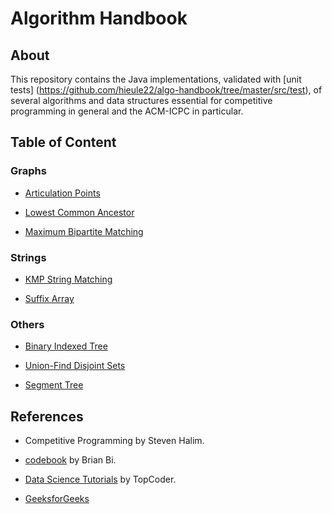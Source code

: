 # Algorithm Handbook

## About

This repository contains the Java implementations, validated with [unit tests]
(https://github.com/hieule22/algo-handbook/tree/master/src/test), of several
algorithms and data structures essential for competitive programming in general
and the ACM-ICPC in particular.

## Table of Content

### Graphs

* [Articulation Points](https://github.com/hieule22/algo-handbook/blob/master/src/core/graphs/ArticulationPoints.java)

* [Lowest Common Ancestor](https://github.com/hieule22/algo-handbook/blob/master/src/core/graphs/LowestCommonAncestor.java)

* [Maximum Bipartite Matching](https://github.com/hieule22/algo-handbook/blob/master/src/core/graphs/MaximumBipartiteMatching.java)

### Strings

* [KMP String Matching](https://github.com/hieule22/algo-handbook/blob/master/src/core/strings/KMPStringMatching.java)

* [Suffix Array](https://github.com/hieule22/algo-handbook/blob/master/src/core/strings/SuffixArray.java)

### Others

* [Binary Indexed Tree](https://github.com/hieule22/algo-handbook/blob/master/src/core/others/BinaryIndexedTree.java)

* [Union-Find Disjoint Sets](https://github.com/hieule22/algo-handbook/blob/master/src/core/others/UnionFind.java)

* [Segment Tree](https://github.com/hieule22/algo-handbook/blob/master/src/core/others/SegmentTree.java)

## References

* Competitive Programming by Steven Halim.

* [codebook](https://github.com/t3nsor/codebook) by Brian Bi.

* [Data Science Tutorials](https://www.topcoder.com/community/data-science/data-science-tutorials/) by TopCoder.

* [GeeksforGeeks](http://www.geeksforgeeks.org)